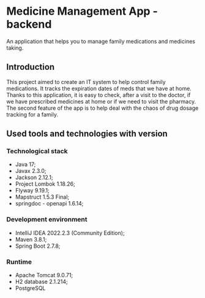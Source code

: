 # Medicine Management App - backend
An application that helps you to manage family medications and medicines taking.

## Introduction
This project aimed to create an IT system to help control family medications. It tracks the expiration dates of meds that we have at home. 
Thanks to this application, it is easy to check, after a visit to the doctor, if we have prescribed medicines at home or if we need to visit the pharmacy.
The second feature of the app is to help deal with the chaos of drug dosage tracking for a family.

## Used tools and technologies with version

### Technological stack
* Java 17;
* Javax 2.3.0;
* Jackson 2.12.1;
* Project Lombok 1.18.26;
* Flyway 9.19.1;
* Mapstruct 1.5.3 Final;
* springdoc - openapi 1.6.14;

### Development environment
* IntelliJ IDEA 2022.2.3 (Community Edition);
* Maven 3.8.1;
* Spring Boot 2.7.8;

### Runtime
* Apache Tomcat 9.0.71;
* H2 database 2.1.214;
* PostgreSQL

